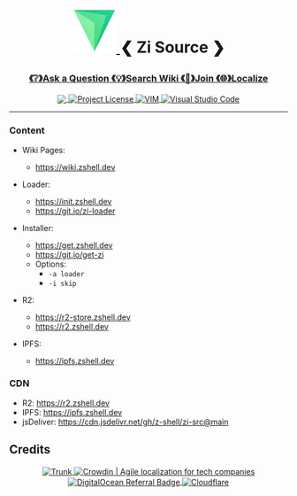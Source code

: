 <h1 align="center">
  <p><a href="https://github.com/z-shell/zi">
    <img src="https://github.com/z-shell/zi/raw/main/docs/images/logo.png" alt="Logo" width="80px" height="80px" />
  </a>
  ❮ Zi Source ❯</p>
</h1>
<h3 align="center">
  <a href="https://github.com/orgs/z-shell/discussions/">《❔》Ask a Question </a>
  <a href="https://wiki.zshell.devv/search/">《💡》Search Wiki </a>
  <a href="https://github.com/z-shell/community/issues/new?assignees=&labels=%F0%9F%91%A5+member&template=membership.yml&title=team%3A+">《💜》Join </a>
  <a href="https://translate.zshell.dev">《🌐》Localize </a>
</h3>
<p align="center">
 <a title="Crowdin" target="_self" href="https://translate.zshell.dev">
    <img align="center" src="https://badges.crowdin.net/e/f108c12713ee8526ac878d5671ad6e29/localized.svg" />
  </a>
  <a title="License GPL-3.0" target="_self" href="https://www.gnu.org/licenses/gpl-3.0/">
    <img align="center" src="https://img.shields.io/badge/License-GPL%20v3-blue.svg" alt="Project License" />
  </a>
  <a title="VIM" target="_self" href="https://github.com/z-shell/zi-vim-syntax/">
    <img align="center" src="https://img.shields.io/badge/--019733?logo=vim" alt="VIM" />
  </a>
  <a title="ZI-Src" target="_self" href="https://open.vscode.dev/z-shell/zi-src/">
    <img align="center" src="https://img.shields.io/badge/--007ACC?logo=visual%20studio%20code&logoColor=ffffff" alt="Visual Studio Code" />
  </a></p><hr />

### Content

- Wiki Pages:
  - https://wiki.zshell.dev
- Loader:
  - https://init.zshell.dev
  - https://git.io/zi-loader
- Installer:

  - https://get.zshell.dev
  - https://git.io/get-zi
  - Options:
    - `-a loader`
    - `-i skip`

- R2:
  - https://r2-store.zshell.dev
  - https://r2.zshell.dev
- IPFS:
  - https://ipfs.zshell.dev

### CDN

- R2: https://r2.zshell.dev
- IPFS: https://ipfs.zshell.dev
- jsDeliver: https://cdn.jsdelivr.net/gh/z-shell/zi-src@main

<h2 align="left">Credits</h2>
 <p align="center"><a href="https://trunk.io" rel="nofollow">
  <img align="center" style="width:140px;height:40px" src="https://storage.googleapis.com/digital-space/img/brand/trunk/trunk-white.svg" alt="Trunk" />
 </a>
 <a href="https://crowdin.com/?utm_source=badge&utm_medium=referral&utm_campaign=badge-add-on" rel="nofollow">
  <img align="center" style="width:140;height:40px" src="https://storage.googleapis.com/digital-space/img/brand/crowdin/localization-at-dark-rounded@2x.png" srcset="https://badges.crowdin.net/badge/light/crowdin-on-dark.png 1x,https://badges.crowdin.net/badge/light/crowdin-on-dark@2x.png 2x"alt="Crowdin | Agile localization for tech companies" />
 </a>
 <a href="https://www.digitalocean.com/?refcode=090bdb63f800&utm_campaign=Referral_Invite&utm_medium=Referral_Program&utm_source=badge" rel="nofollow">
  <img align="center" style="width:140px;height:40px" src="https://web-platforms.sfo2.digitaloceanspaces.com/WWW/Badge%203.svg" alt="DigitalOcean Referral Badge" />
 </a>
 <a href="https://cloudflare.com" rel="nofollow">
  <img align="center" style="width:140px;height:40px" src="https://storage.googleapis.com/digital-space/img/brand/cloudflare/cf-logo-v-rgb.png" alt="Cloudflare" />
 </a></p>

